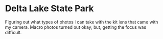 # Delta Lake State Park

Figuring out what types of photos I can take with the kit lens that came with my camera.
Macro photos turned out okay; but, getting the focus was difficult.